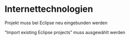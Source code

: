 # Internettechnologien

Projekt muss bei Eclipse neu eingebunden werden

“Import existing Eclipse projects” muss ausgewählt werden
